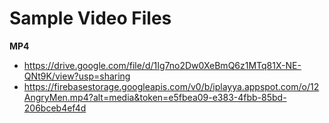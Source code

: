 # Sample Video Files

**MP4**

- https://drive.google.com/file/d/1Ig7no2Dw0XeBmQ6z1MTq81X-NE-QNt9K/view?usp=sharing
- https://firebasestorage.googleapis.com/v0/b/iplayya.appspot.com/o/12AngryMen.mp4?alt=media&token=e5fbea09-e383-4fbb-85bd-206bceb4ef4d
